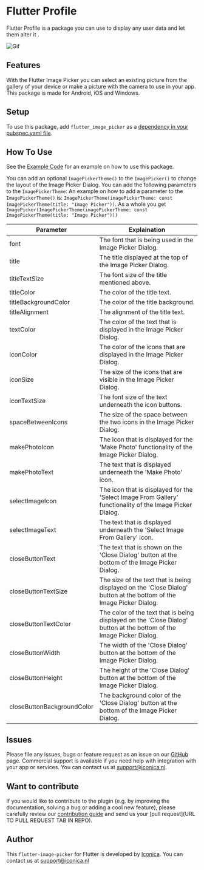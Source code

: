 # Flutter Profile
Flutter Profile is a package you can use to display any user data and let them alter it .

![Gif](example/gif/ImagePickerGif.gif)

## Features

With the Flutter Image Picker you can select an existing picture from the gallery of your device or make a picture with the camera to use in your app. This package is made for Android, iOS and Windows.

## Setup

To use this package, add `flutter_image_picker` as a [dependency in your pubspec.yaml file](https://flutter.dev/docs/development/platform-integration/platform-channels).

## How To Use

See the [Example Code](example/lib/main.dart) for an example on how to use this package.

You can add an optional `ImagePickerTheme()` to the `ImagePicker()` to change the layout of the Image Picker Dialog. You can add the following parameters to the `ImagePickerTheme`:
An example on how to add a parameter to the `ImagePickerTheme()` is: `ImagePickerTheme(imagePickerTheme: const ImagePickerTheme(title: "Image Picker"))`.
As a whole you get `ImagePicker(ImagePickerTheme(imagePickerTheme: const ImagePickerTheme(title: "Image Picker")))`

|     Parameter     |  Explaination  |
|-------------------|----------------|
|       font        | The font that is being used in the Image Picker Dialog. |
|       title       | The title displayed at the top of the Image Picker Dialog. |
|   titleTextSize   | The font size of the title mentioned above. |
|     titleColor    | The color of the title text. |
| titleBackgroundColor | The color of the title background. |
|   titleAlignment  | The alignment of the title text. |
|     textColor     | The color of the text that is displayed in the Image Picker Dialog. |
|     iconColor     | The color of the icons that are displayed in the Image Picker Dialog. |
|     iconSize      | The size of the icons that are visible in the Image Picker Dialog. |
|   iconTextSize    | The font size of the text underneath the icon buttons. |
| spaceBetweenIcons | The size of the space between the two icons in the Image Picker Dialog. |
|   makePhotoIcon   | The icon that is displayed for the 'Make Photo' functionality of the Image Picker Dialog. |
|   makePhotoText   | The text that is displayed underneath the 'Make Photo' icon. |
|  selectImageIcon  | The icon that is displayed for the 'Select Image From Gallery' functionality of the Image Picker Dialog. |
|  selectImageText  | The text that is displayed underneath the 'Select Image From Gallery' icon. |
|  closeButtonText  | The text that is shown on the 'Close Dialog' button at the bottom of the Image Picker Dialog. |
|  closeButtonTextSize  | The size of the text that is being displayed on the 'Close Dialog' button at the bottom of the Image Picker Dialog. |
|  closeButtonTextColor  | The color of the text that is being displayed on the 'Close Dialog' button at the bottom of the Image Picker Dialog. |
|  closeButtonWidth  | The width of the 'Close Dialog' button at the bottom of the Image Picker Dialog. |
|  closeButtonHeight  | The height of the 'Close Dialog' button at the bottom of the Image Picker Dialog. |
|  closeButtonBackgroundColor  | The background color of the 'Close Dialog' button at the bottom of the Image Picker Dialog. |


## Issues

Please file any issues, bugs or feature request as an issue on our [GitHub](https://github.com/Iconica-Development/flutter_image_picker/pulls) page. Commercial support is available if you need help with integration with your app or services. You can contact us at [support@iconica.nl](mailto:support@iconica.nl).

## Want to contribute

If you would like to contribute to the plugin (e.g. by improving the documentation, solving a bug or adding a cool new feature), please carefully review our [contribution guide](../CONTRIBUTING.md) and send us your [pull request](URL TO PULL REQUEST TAB IN REPO).

## Author

This `flutter-image-picker` for Flutter is developed by [Iconica](https://iconica.nl). You can contact us at <support@iconica.nl>